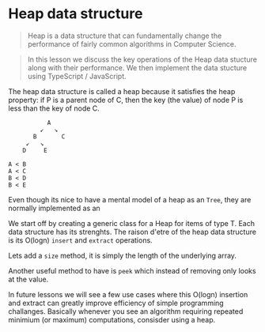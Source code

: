 # Heap data structure
> Heap is a data structure that can fundamentally change the performance of fairly common algorithms in Computer Science.

> In this lesson we discuss the key operations of the Heap data stucture along with their performance. We then implement the data stucture using TypeScript / JavaScript.

The heap data structure is called a heap because it satisfies the heap property: if P is a parent node of C, then the key (the value) of node P is less than the key of node C.

```
           A
         ↙   ↘
       B       C
     ↙   ↘
    D     E

A < B
A < C
B < D
B < E
```

Even though its nice to have a mental model of a heap as an `Tree`, they are normally implemented as an

We start off by creating a generic class for a Heap for items of type T.
Each data structure has its strenghts. The raison d'etre of the heap data structure is its O(logn) `insert` and `extract` operations.

Lets add a `size` method, it is simply the length of the underlying array.

Another useful method to have is `peek` which instead of removing only looks at the value.

In future lessons we will see a few use cases where this O(logn) insertion and extract can greatly improve efficiency of simple programming challanges. Basically whenever you see an algorithm requiring repeated minimium (or maximum) computations, consisder using a heap.


